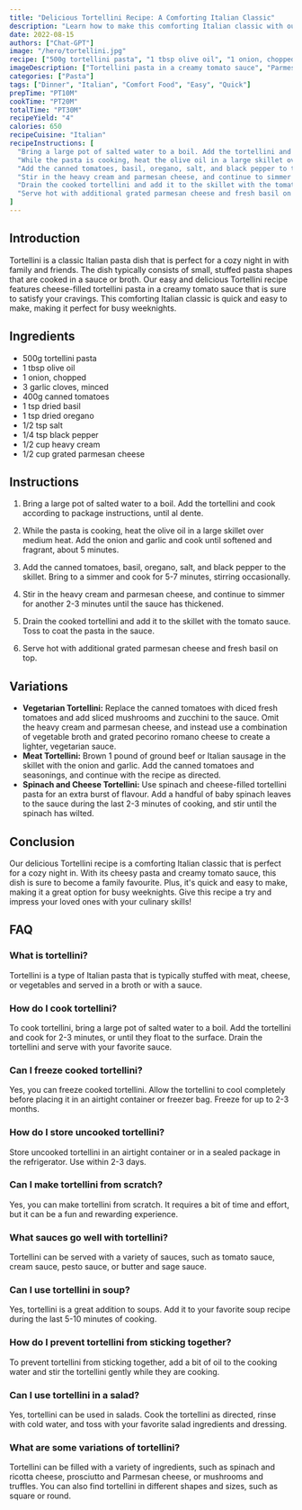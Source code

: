 ```yaml
---
title: "Delicious Tortellini Recipe: A Comforting Italian Classic"
description: "Learn how to make this comforting Italian classic with our easy and delicious Tortellini recipe. Perfect for a cozy night in with family and friends!"
date: 2022-08-15
authors: ["Chat-GPT"]
image: "/hero/tortellini.jpg"
recipe: ["500g tortellini pasta", "1 tbsp olive oil", "1 onion, chopped", "3 garlic cloves, minced", "400g canned tomatoes", "1 tsp dried basil", "1 tsp dried oregano", "1/2 tsp salt", "1/4 tsp black pepper", "1/2 cup heavy cream", "1/2 cup grated parmesan cheese"]
imageDescription: ["Tortellini pasta in a creamy tomato sauce", "Parmesan cheese on top", "Served in a white bowl", "Garnished with fresh basil"]
categories: ["Pasta"]
tags: ["Dinner", "Italian", "Comfort Food", "Easy", "Quick"]
prepTime: "PT10M"
cookTime: "PT20M"
totalTime: "PT30M"
recipeYield: "4"
calories: 650
recipeCuisine: "Italian"
recipeInstructions: [
  "Bring a large pot of salted water to a boil. Add the tortellini and cook according to package instructions, until al dente.",
  "While the pasta is cooking, heat the olive oil in a large skillet over medium heat. Add the onion and garlic and cook until softened and fragrant, about 5 minutes.",
  "Add the canned tomatoes, basil, oregano, salt, and black pepper to the skillet. Bring to a simmer and cook for 5-7 minutes, stirring occasionally.",
  "Stir in the heavy cream and parmesan cheese, and continue to simmer for another 2-3 minutes until the sauce has thickened.",
  "Drain the cooked tortellini and add it to the skillet with the tomato sauce. Toss to coat the pasta in the sauce.",
  "Serve hot with additional grated parmesan cheese and fresh basil on top."
]
---
```


## Introduction

Tortellini is a classic Italian pasta dish that is perfect for a cozy night in with family and friends. The dish typically consists of small, stuffed pasta shapes that are cooked in a sauce or broth. Our easy and delicious Tortellini recipe features cheese-filled tortellini pasta in a creamy tomato sauce that is sure to satisfy your cravings. This comforting Italian classic is quick and easy to make, making it perfect for busy weeknights.

## Ingredients

- 500g tortellini pasta
- 1 tbsp olive oil
- 1 onion, chopped
- 3 garlic cloves, minced
- 400g canned tomatoes
- 1 tsp dried basil
- 1 tsp dried oregano
- 1/2 tsp salt
- 1/4 tsp black pepper
- 1/2 cup heavy cream
- 1/2 cup grated parmesan cheese

## Instructions

1. Bring a large pot of salted water to a boil. Add the tortellini and cook according to package instructions, until al dente.

2. While the pasta is cooking, heat the olive oil in a large skillet over medium heat. Add the onion and garlic and cook until softened and fragrant, about 5 minutes.

3. Add the canned tomatoes, basil, oregano, salt, and black pepper to the skillet. Bring to a simmer and cook for 5-7 minutes, stirring occasionally.

4. Stir in the heavy cream and parmesan cheese, and continue to simmer for another 2-3 minutes until the sauce has thickened.

5. Drain the cooked tortellini and add it to the skillet with the tomato sauce. Toss to coat the pasta in the sauce.

6. Serve hot with additional grated parmesan cheese and fresh basil on top.

## Variations

- **Vegetarian Tortellini:** Replace the canned tomatoes with diced fresh tomatoes and add sliced mushrooms and zucchini to the sauce. Omit the heavy cream and parmesan cheese, and instead use a combination of vegetable broth and grated pecorino romano cheese to create a lighter, vegetarian sauce.
- **Meat Tortellini:** Brown 1 pound of ground beef or Italian sausage in the skillet with the onion and garlic. Add the canned tomatoes and seasonings, and continue with the recipe as directed. 
- **Spinach and Cheese Tortellini:** Use spinach and cheese-filled tortellini pasta for an extra burst of flavour. Add a handful of baby spinach leaves to the sauce during the last 2-3 minutes of cooking, and stir until the spinach has wilted.

## Conclusion

Our delicious Tortellini recipe is a comforting Italian classic that is perfect for a cozy night in. With its cheesy pasta and creamy tomato sauce, this dish is sure to become a family favourite. Plus, it's quick and easy to make, making it a great option for busy weeknights. Give this recipe a try and impress your loved ones with your culinary skills!

## FAQ

### What is tortellini?

Tortellini is a type of Italian pasta that is typically stuffed with meat, cheese, or vegetables and served in a broth or with a sauce.

### How do I cook tortellini?

To cook tortellini, bring a large pot of salted water to a boil. Add the tortellini and cook for 2-3 minutes, or until they float to the surface. Drain the tortellini and serve with your favorite sauce.

### Can I freeze cooked tortellini?

Yes, you can freeze cooked tortellini. Allow the tortellini to cool completely before placing it in an airtight container or freezer bag. Freeze for up to 2-3 months.

### How do I store uncooked tortellini?

Store uncooked tortellini in an airtight container or in a sealed package in the refrigerator. Use within 2-3 days.

### Can I make tortellini from scratch?

Yes, you can make tortellini from scratch. It requires a bit of time and effort, but it can be a fun and rewarding experience.

### What sauces go well with tortellini?

Tortellini can be served with a variety of sauces, such as tomato sauce, cream sauce, pesto sauce, or butter and sage sauce.

### Can I use tortellini in soup?

Yes, tortellini is a great addition to soups. Add it to your favorite soup recipe during the last 5-10 minutes of cooking.

### How do I prevent tortellini from sticking together?

To prevent tortellini from sticking together, add a bit of oil to the cooking water and stir the tortellini gently while they are cooking.

### Can I use tortellini in a salad?

Yes, tortellini can be used in salads. Cook the tortellini as directed, rinse with cold water, and toss with your favorite salad ingredients and dressing.

### What are some variations of tortellini?

Tortellini can be filled with a variety of ingredients, such as spinach and ricotta cheese, prosciutto and Parmesan cheese, or mushrooms and truffles. You can also find tortellini in different shapes and sizes, such as square or round.